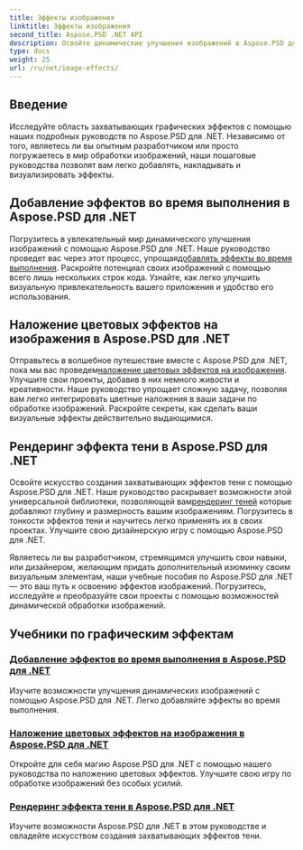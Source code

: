 ```yaml
---
title: Эффекты изображения
linktitle: Эффекты изображения
second_title: Aspose.PSD .NET API
description: Освойте динамические улучшения изображений в Aspose.PSD для .NET. Усовершенствуйте обработку изображений с помощью руководств по добавлению, наложению и рендерингу потрясающих эффектов во время выполнения.
type: docs
weight: 25
url: /ru/net/image-effects/
---
```


## Введение

Исследуйте область захватывающих графических эффектов с помощью наших подробных руководств по Aspose.PSD для .NET. Независимо от того, являетесь ли вы опытным разработчиком или просто погружаетесь в мир обработки изображений, наши пошаговые руководства позволят вам легко добавлять, накладывать и визуализировать эффекты.

## Добавление эффектов во время выполнения в Aspose.PSD для .NET

 Погрузитесь в увлекательный мир динамического улучшения изображений с помощью Aspose.PSD для .NET. Наше руководство проведет вас через этот процесс, упрощая[добавлять эффекты во время выполнения](./add-effect-runtime/). Раскройте потенциал своих изображений с помощью всего лишь нескольких строк кода. Узнайте, как легко улучшить визуальную привлекательность вашего приложения и удобство его использования.

## Наложение цветовых эффектов на изображения в Aspose.PSD для .NET

Отправьтесь в волшебное путешествие вместе с Aspose.PSD для .NET, пока мы вас проведем[наложение цветовых эффектов на изображения](./overlay-color-effect/). Улучшите свои проекты, добавив в них немного живости и креативности. Наше руководство упрощает сложную задачу, позволяя вам легко интегрировать цветные наложения в ваши задачи по обработке изображений. Раскройте секреты, как сделать ваши визуальные эффекты действительно выдающимися.

## Рендеринг эффекта тени в Aspose.PSD для .NET

 Освойте искусство создания захватывающих эффектов тени с помощью Aspose.PSD для .NET. Наше руководство раскрывает возможности этой универсальной библиотеки, позволяющей вам[рендеринг теней](./render-drop-shadow/) которые добавляют глубину и размерность вашим изображениям. Погрузитесь в тонкости эффектов тени и научитесь легко применять их в своих проектах. Улучшите свою дизайнерскую игру с помощью Aspose.PSD для .NET.

Являетесь ли вы разработчиком, стремящимся улучшить свои навыки, или дизайнером, желающим придать дополнительный изюминку своим визуальным элементам, наши учебные пособия по Aspose.PSD для .NET — это ваш путь к освоению эффектов изображений. Погрузитесь, исследуйте и преобразуйте свои проекты с помощью возможностей динамической обработки изображений.


## Учебники по графическим эффектам
### [Добавление эффектов во время выполнения в Aspose.PSD для .NET](./add-effect-runtime/)
Изучите возможности улучшения динамических изображений с помощью Aspose.PSD для .NET. Легко добавляйте эффекты во время выполнения.
### [Наложение цветовых эффектов на изображения в Aspose.PSD для .NET](./overlay-color-effect/)
Откройте для себя магию Aspose.PSD для .NET с помощью нашего руководства по наложению цветовых эффектов. Улучшите свою игру по обработке изображений без особых усилий.
### [Рендеринг эффекта тени в Aspose.PSD для .NET](./render-drop-shadow/)
Изучите возможности Aspose.PSD для .NET в этом руководстве и овладейте искусством создания захватывающих эффектов тени.